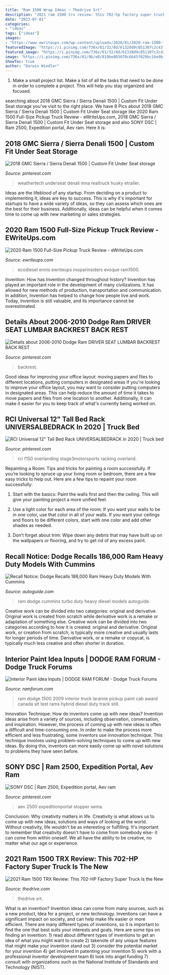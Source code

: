 ```yaml
---
title: "Ram 1500 Wrap Ideas ~ Thedrive Srt"
description: "2021 ram 1500 trx review: this 702-hp factory super truck is the new"
date: "2023-07-01"
categories:
- "ideas"
tags: ["ideas"]
images:
- "https://www.ewriteups.com/wp-content/uploads/2020/01/2020-ram-1500-full-size-pickup-truck-01.jpg"
featuredImage: "https://i.pinimg.com/736x/61/32/8d/61328d9c851307c2c43f5a49b6a2e571.jpg"
featured_image: "https://i.pinimg.com/736x/61/32/8d/61328d9c851307c2c43f5a49b6a2e571.jpg"
image: "https://i.pinimg.com/736x/81/9b/e8/819be803070c6b45f029bc16e9bff5bf.jpg"
ShowToc: true
author: "Darwin Windler"
---
```



1. Make a small project list. Make a list of all the tasks that need to be done in order to complete a project. This will help you stay organized and focused. 

	

		
searching about 2018 GMC Sierra / Sierra Denali 1500 | Custom Fit Under Seat storage you've visit to the right place. We have 8 Pics about 2018 GMC Sierra / Sierra Denali 1500 | Custom Fit Under Seat storage like 2020 Ram 1500 Full-Size Pickup Truck Review - eWriteUps.com, 2018 GMC Sierra / Sierra Denali 1500 | Custom Fit Under Seat storage and also SONY DSC | Ram 2500, Expedition portal, Aev ram. Here it is:
		
    
## 2018 GMC Sierra / Sierra Denali 1500 | Custom Fit Under Seat Storage

<img loading=lazy src="https://i.pinimg.com/736x/81/9b/e8/819be803070c6b45f029bc16e9bff5bf.jpg" onerror="this.onerror=null;this.src='https://tse3.mm.bing.net/th?id=OIP.aWSrDFQ52Fc1tG2FCg2IpAHaFj&amp;pid=15.1';" alt="2018 GMC Sierra / Sierra Denali 1500 | Custom Fit Under Seat storage">

_Source: pinterest.com_

>weathertech underseat denali mna realtruck husky etrailer. 

	

Ideas are the lifeblood of any startup. From deciding on a product to implementing it, ideas are key to success. This is why it's important for startups to have a wide variety of ideas, so they can assess which ones are the best for their business. Additionally, ideas can be helpful when it comes time to come up with new marketing or sales strategies.

    
## 2020 Ram 1500 Full-Size Pickup Truck Review - EWriteUps.com

<img loading=lazy src="https://www.ewriteups.com/wp-content/uploads/2020/01/2020-ram-1500-full-size-pickup-truck-01.jpg" onerror="this.onerror=null;this.src='https://tse4.mm.bing.net/th?id=OIP.17-RKN8T48XCm9L5_fWjNAHaEK&amp;pid=15.1';" alt="2020 Ram 1500 Full-Size Pickup Truck Review - eWriteUps.com">

_Source: ewriteups.com_

>ecodiesel ennis ewriteups moparinsiders evoque ram1500. 

	

Invention: How has Invention changed throughout history?
Invention has played an important role in the development of many civilizations. It has allowed for new methods of production, transportation and communication. In addition, Invention has helped to change how people live and work. Today, Invention is still valuable, and its importance cannot be overestimated.

    
## Details About 2006-2010 Dodge Ram DRIVER SEAT LUMBAR BACKREST BACK REST

<img loading=lazy src="https://i.pinimg.com/originals/79/5c/5a/795c5ae583d5408f0e79ca457c6eadf8.jpg" onerror="this.onerror=null;this.src='https://tse4.mm.bing.net/th?id=OIP.NPfzh2m8tSekqGfsRUMKpgHaJ4&amp;pid=15.1';" alt="Details about 2006-2010 Dodge Ram DRIVER SEAT LUMBAR BACKREST BACK REST">

_Source: pinterest.com_

>backrest. 

	

Good ideas for improving your office layout: moving papers and files to different locations, putting computers in designated areas
If you're looking to improve your office layout, you may want to consider putting computers in designated areas. This can help reduce the amount of time it takes to move papers and files from one location to another. Additionally, it can make it easier for you to keep track of what's currently being worked on.

    
## RCI Universal 12&quot; Tall Bed Rack UNIVERSALBEDRACK In 2020 | Truck Bed

<img loading=lazy src="https://i.pinimg.com/736x/61/32/8d/61328d9c851307c2c43f5a49b6a2e571.jpg" onerror="this.onerror=null;this.src='https://tse3.mm.bing.net/th?id=OIP.j5e-eeBuhrfgn3NUv5FLQgHaE8&amp;pid=15.1';" alt="RCI Universal 12&quot; Tall Bed Rack UNIVERSALBEDRACK in 2020 | Truck bed">

_Source: pinterest.com_

>rci f150 overlanding stage3motorsports racking overland. 

	

Repainting a Room: Tips and tricks for painting a room successfully.
If you’re looking to spruce up your living room or bedroom, there are a few easy tricks to help out. Here are a few tips to repaint your room successfully:
1) Start with the basics: Paint the walls first and then the ceiling. This will give your painting project a more unified feel.

2) Use a light color for each area of the room: If you want your walls to be in one color, use that color in all of your walls. If you want your ceilings and floors to be different colors, start with one color and add other shades as needed.

3) Don’t forget about trim: Wipe down any debris that may have built up on the wallpapers or flooring, and try to get rid of any excess paint.

    
## Recall Notice: Dodge Recalls 186,000 Ram Heavy Duty Models With Cummins

<img loading=lazy src="https://www.autoguide.com/auto-news/wp-content/uploads/2010/05/09-RAM-H-D-1024x602.jpg" onerror="this.onerror=null;this.src='https://tse2.mm.bing.net/th?id=OIP._vg7il_VO3z1Jb-mKmHo-wHaEW&amp;pid=15.1';" alt="Recall Notice: Dodge Recalls 186,000 Ram Heavy Duty Models With Cummins">

_Source: autoguide.com_

>ram dodge cummins turbo duty heavy diesel models autoguide. 

	

Creative work can be divided into two categories: original and derivative. Original work is created from scratch while derivative work is a remake or adaptation of something else.
Creative work can be divided into two categories according to how it is created: original and derivative. Original work, or creation from scratch, is typically more creative and usually lasts for longer periods of time. Derivative work, or a remake or copycat, is typically much less creative and often shorter in duration.

    
## Interior Paint Idea Inputs | DODGE RAM FORUM - Dodge Truck Forums

<img loading=lazy src="http://www.automobilesreview.com/img/2009-dodge-ram-1500-laramie/2009-dodge-ram-1500-laramie_06.jpg" onerror="this.onerror=null;this.src='https://tse2.mm.bing.net/th?id=OIP.58rfXJtD7glLPgsbKkkn7AHaE8&amp;pid=15.1';" alt="Interior Paint Idea Inputs | DODGE RAM FORUM - Dodge Truck Forums">

_Source: ramforum.com_

>ram dodge 1500 2009 interior truck laramie pickup paint cab award canada slt test rams hybrid diesel duty track still. 

	

Innovation Technique: How do inventors come up with new ideas?
Invention ideas arise from a variety of sources, including observation, conversation, and inspiration. However, the process of coming up with new ideas is often a difficult and time-consuming one. In order to make the process more efficient and less frustrating, some inventors use innovation technique. This technique involves using problem-solving techniques to come up with new ideas. By doing this, inventors can more easily come up with novel solutions to problems they have seen before.

    
## SONY DSC | Ram 2500, Expedition Portal, Aev Ram

<img loading=lazy src="https://i.pinimg.com/originals/4f/54/e6/4f54e6a0861c6331f094c6331599a8ff.jpg" onerror="this.onerror=null;this.src='https://tse2.mm.bing.net/th?id=OIP.ezrF2MWbBOTcHH1MeOZa8gHaE7&amp;pid=15.1';" alt="SONY DSC | Ram 2500, Expedition portal, Aev ram">

_Source: pinterest.com_

>aev 2500 expeditionportal stopper sema. 

	

Conclusion: Why creativity matters in life.
Creativity is what allows us to come up with new ideas, solutions and ways of looking at the world. Without creativity, life wouldn't be as interesting or fulfilling. It's important to remember that creativity doesn't have to come from somebody else- it can come from within oneself. We all have the ability to be creative, no matter what our age or experience.

    
## 2021 Ram 1500 TRX Review: This 702-HP Factory Super Truck Is The New

<img loading=lazy src="https://www.thedrive.com/content/2020/10/RM021_570FN.jpg?quality=85&amp;width=1440&amp;quality=70" onerror="this.onerror=null;this.src='https://tse2.mm.bing.net/th?id=OIP.q4BWQ1riN6uWX6ryRvIENwHaEK&amp;pid=15.1';" alt="2021 Ram 1500 TRX Review: This 702-HP Factory Super Truck Is the New">

_Source: thedrive.com_

>thedrive srt. 

	

What is an invention?
Invention ideas can come from many sources, such as a new product, Idea for a project, or new technology. Inventions can have a significant impact on society, and can help make life easier or more efficient. There are many different types of inventions, so it is important to find the one that best suits your interests and goals. Here are some tips on finding an invention: 1) read about different types of inventions to get an idea of what you might want to create 2) takenote of any unique features that might make your invention stand out 3) consider the potential market for your invention 4) get involved in patenting your invention 5) work with a professional inventor development team 6) look into angel funding 7) consult with organizations such as the National Institute of Standards and Technology (NIST).

